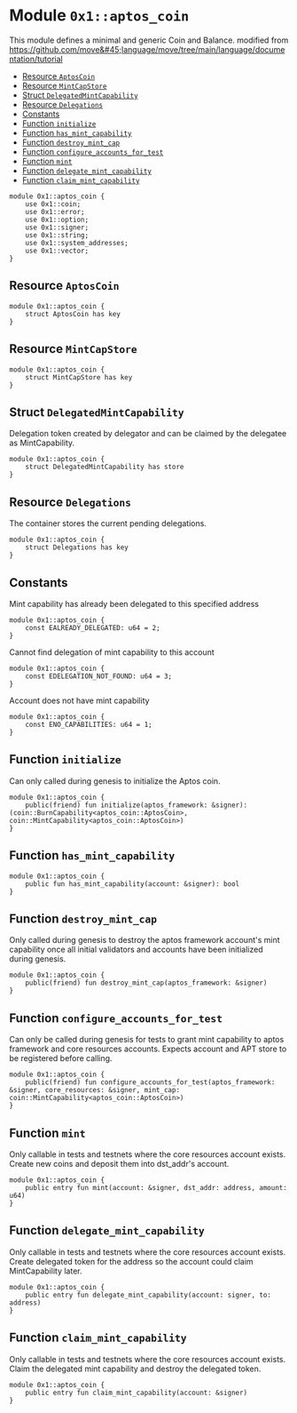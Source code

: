 
<a id="0x1_aptos_coin"></a>

# Module `0x1::aptos_coin`

This module defines a minimal and generic Coin and Balance.
modified from https://github.com/move&#45;language/move/tree/main/language/documentation/tutorial


-  [Resource `AptosCoin`](#0x1_aptos_coin_AptosCoin)
-  [Resource `MintCapStore`](#0x1_aptos_coin_MintCapStore)
-  [Struct `DelegatedMintCapability`](#0x1_aptos_coin_DelegatedMintCapability)
-  [Resource `Delegations`](#0x1_aptos_coin_Delegations)
-  [Constants](#@Constants_0)
-  [Function `initialize`](#0x1_aptos_coin_initialize)
-  [Function `has_mint_capability`](#0x1_aptos_coin_has_mint_capability)
-  [Function `destroy_mint_cap`](#0x1_aptos_coin_destroy_mint_cap)
-  [Function `configure_accounts_for_test`](#0x1_aptos_coin_configure_accounts_for_test)
-  [Function `mint`](#0x1_aptos_coin_mint)
-  [Function `delegate_mint_capability`](#0x1_aptos_coin_delegate_mint_capability)
-  [Function `claim_mint_capability`](#0x1_aptos_coin_claim_mint_capability)


```move
module 0x1::aptos_coin {
    use 0x1::coin;
    use 0x1::error;
    use 0x1::option;
    use 0x1::signer;
    use 0x1::string;
    use 0x1::system_addresses;
    use 0x1::vector;
}
```


<a id="0x1_aptos_coin_AptosCoin"></a>

## Resource `AptosCoin`



```move
module 0x1::aptos_coin {
    struct AptosCoin has key
}
```


<a id="0x1_aptos_coin_MintCapStore"></a>

## Resource `MintCapStore`



```move
module 0x1::aptos_coin {
    struct MintCapStore has key
}
```


<a id="0x1_aptos_coin_DelegatedMintCapability"></a>

## Struct `DelegatedMintCapability`

Delegation token created by delegator and can be claimed by the delegatee as MintCapability.


```move
module 0x1::aptos_coin {
    struct DelegatedMintCapability has store
}
```


<a id="0x1_aptos_coin_Delegations"></a>

## Resource `Delegations`

The container stores the current pending delegations.


```move
module 0x1::aptos_coin {
    struct Delegations has key
}
```


<a id="@Constants_0"></a>

## Constants


<a id="0x1_aptos_coin_EALREADY_DELEGATED"></a>

Mint capability has already been delegated to this specified address


```move
module 0x1::aptos_coin {
    const EALREADY_DELEGATED: u64 = 2;
}
```


<a id="0x1_aptos_coin_EDELEGATION_NOT_FOUND"></a>

Cannot find delegation of mint capability to this account


```move
module 0x1::aptos_coin {
    const EDELEGATION_NOT_FOUND: u64 = 3;
}
```


<a id="0x1_aptos_coin_ENO_CAPABILITIES"></a>

Account does not have mint capability


```move
module 0x1::aptos_coin {
    const ENO_CAPABILITIES: u64 = 1;
}
```


<a id="0x1_aptos_coin_initialize"></a>

## Function `initialize`

Can only called during genesis to initialize the Aptos coin.


```move
module 0x1::aptos_coin {
    public(friend) fun initialize(aptos_framework: &signer): (coin::BurnCapability<aptos_coin::AptosCoin>, coin::MintCapability<aptos_coin::AptosCoin>)
}
```


<a id="0x1_aptos_coin_has_mint_capability"></a>

## Function `has_mint_capability`



```move
module 0x1::aptos_coin {
    public fun has_mint_capability(account: &signer): bool
}
```


<a id="0x1_aptos_coin_destroy_mint_cap"></a>

## Function `destroy_mint_cap`

Only called during genesis to destroy the aptos framework account&apos;s mint capability once all initial validators
and accounts have been initialized during genesis.


```move
module 0x1::aptos_coin {
    public(friend) fun destroy_mint_cap(aptos_framework: &signer)
}
```


<a id="0x1_aptos_coin_configure_accounts_for_test"></a>

## Function `configure_accounts_for_test`

Can only be called during genesis for tests to grant mint capability to aptos framework and core resources
accounts.
Expects account and APT store to be registered before calling.


```move
module 0x1::aptos_coin {
    public(friend) fun configure_accounts_for_test(aptos_framework: &signer, core_resources: &signer, mint_cap: coin::MintCapability<aptos_coin::AptosCoin>)
}
```


<a id="0x1_aptos_coin_mint"></a>

## Function `mint`

Only callable in tests and testnets where the core resources account exists.
Create new coins and deposit them into dst_addr&apos;s account.


```move
module 0x1::aptos_coin {
    public entry fun mint(account: &signer, dst_addr: address, amount: u64)
}
```


<a id="0x1_aptos_coin_delegate_mint_capability"></a>

## Function `delegate_mint_capability`

Only callable in tests and testnets where the core resources account exists.
Create delegated token for the address so the account could claim MintCapability later.


```move
module 0x1::aptos_coin {
    public entry fun delegate_mint_capability(account: signer, to: address)
}
```


<a id="0x1_aptos_coin_claim_mint_capability"></a>

## Function `claim_mint_capability`

Only callable in tests and testnets where the core resources account exists.
Claim the delegated mint capability and destroy the delegated token.


```move
module 0x1::aptos_coin {
    public entry fun claim_mint_capability(account: &signer)
}
```
